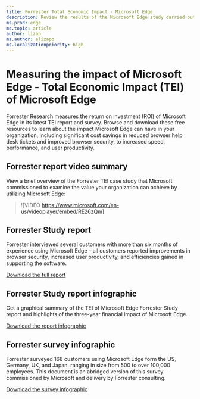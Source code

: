 ```yaml
---
title: Forrester Total Economic Impact - Microsoft Edge
description: Review the results of the Microsoft Edge study carried out by Forrester Research
ms.prod: edge
ms.topic: article
author: lizap
ms.author: elizapo  
ms.localizationpriority: high
---
```

# Measuring the impact of Microsoft Edge - Total Economic Impact (TEI) of Microsoft Edge

Forrester Research measures the return on investment (ROI) of Microsoft Edge in its latest TEI report and survey. Browse and download these free resources to learn about the impact Microsoft Edge can have in your organization, including significant cost savings in reduced browser help desk tickets and improved browser security, to increased speed, performance, and user productivity.

## Forrester report video summary
View a brief overview of the Forrester TEI case study that Microsoft commissioned to examine the value your organization can achieve by utilizing Microsoft Edge: 

>![VIDEO https://www.microsoft.com/en-us/videoplayer/embed/RE26zQm]

## Forrester Study report

Forrester interviewed several customers with more than six months of experience using Microsoft Edge – all customers reported improvements in browser security, increased user productivity, and efficiencies gained in supporting the software.

[Download the full report](https://www.microsoft.com/download/details.aspx?id=55847)

## Forrester Study report infographic
Get a graphical summary of the TEI of Microsoft Edge Forrester Study report and highlights of the three-year financial impact of Microsoft Edge.

[Download the report infographic](https://www.microsoft.com/download/details.aspx?id=55956)

## Forrester survey infographic

Forrester surveyed 168 customers using Microsoft Edge form the US, Germany, UK, and Japan, ranging in size from 500 to over 100,000 employees. This document is an abridged version of this survey commissioned by Microsoft and delivery by Forrester consulting.

[Download the survey infographic](https://www.microsoft.com/download/details.aspx?id=53892)